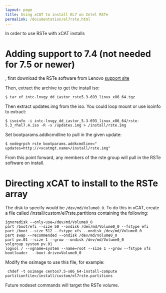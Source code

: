 ```yaml
---
layout: page
title: Using xCAT to install EL7 on Intel RSTe
permalink: /documentation/el7rste.html
---
```


In order to use RSTe with xCAT installs

# Adding support to 7.4 (not needed for 7.5 or newer)

, first download the RSTe software from Lenovo [support site](https://datacentersupport.lenovo.com/us/en/products/SERVERS/THINKSYSTEM/SD530/7X21/downloads/DS504607)

Then, extract the archive to get the install iso:

    $ tar xf intc-lnvgy_dd_iastor_rste5.3-693_linux_x86_64.tgz

Then extract updates.img from the iso.  You could loop mount or use isoinfo to extract:

    $ isoinfo -i intc-lnvgy_dd_iastor_5.3-693_linux_x86_64/rste-5.3_rhel7.4.iso -R -x /updates.img > /install/rste.img

Set bootparams.addkcmdline to pull in the given update:

    $ nodegrpch rste bootparams.addkcmdline=" updates=http://<xcatmgt.name>/install/rste.img"

From this point forward, any members of the rste group will pull in the RSTe software on install.

# Directing xCAT to install to the RSTe array

The disk to specify would be `/dev/md/Volume0_0`.  To do this in xCAT, create a file called  /install/custom/el7rste.partitions containing the following:

    ignoredisk --only-use=/dev/md/Volume0_0
    part /boot/efi --size 50 --ondisk /dev/md/Volume0_0 --fstype efi
    part /boot --size 512 --fstype xfs --ondisk /dev/md/Volume0_0
    part swap --recommended --ondisk /dev/md/Volume0_0
    part pv.01 --size 1 --grow --ondisk /dev/md/Volume0_0
    volgroup system pv.01
    logvol / --vgname=system --name=root --size 1 --grow --fstype xfs
    bootloader  --boot-drive=Volume0_0

Modify the osimage to use this file, for example:

     chdef -t osimage centos7.5-x86_64-install-compute partitionfile=/install/custom/el7rste.partitions

Future nodeset commands will target the RSTe volume.
